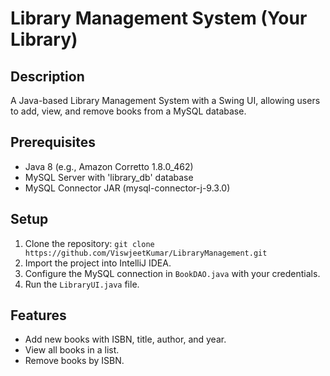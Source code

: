 # Library Management System (Your Library)

## Description
A Java-based Library Management System with a Swing UI, allowing users to add, view, and remove books from a MySQL database.

## Prerequisites
- Java 8 (e.g., Amazon Corretto 1.8.0_462)
- MySQL Server with 'library_db' database
- MySQL Connector JAR (mysql-connector-j-9.3.0)

## Setup
1. Clone the repository: `git clone https://github.com/ViswjeetKumar/LibraryManagement.git`
2. Import the project into IntelliJ IDEA.
3. Configure the MySQL connection in `BookDAO.java` with your credentials.
4. Run the `LibraryUI.java` file.

## Features
- Add new books with ISBN, title, author, and year.
- View all books in a list.
- Remove books by ISBN.
